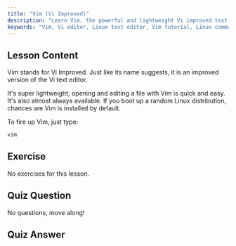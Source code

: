 ```yaml
---
title: "Vim (Vi Improved)"
description: "Learn Vim, the powerful and lightweight Vi improved text editor for Linux. Understand basic usage and why Vim is essential for Linux users."
keywords: "Vim, Vi editor, Linux text editor, Vim tutorial, Linux commands, beginner Linux, Vim guide"
---
```


## Lesson Content

Vim stands for Vi Improved. Just like its name suggests, it is an improved version of the Vi text editor.

It's super lightweight; opening and editing a file with Vim is quick and easy. It's also almost always available. If you boot up a random Linux distribution, chances are Vim is installed by default.

To fire up Vim, just type:

```bash
vim
```

## Exercise

No exercises for this lesson.

## Quiz Question

No questions, move along!

## Quiz Answer
